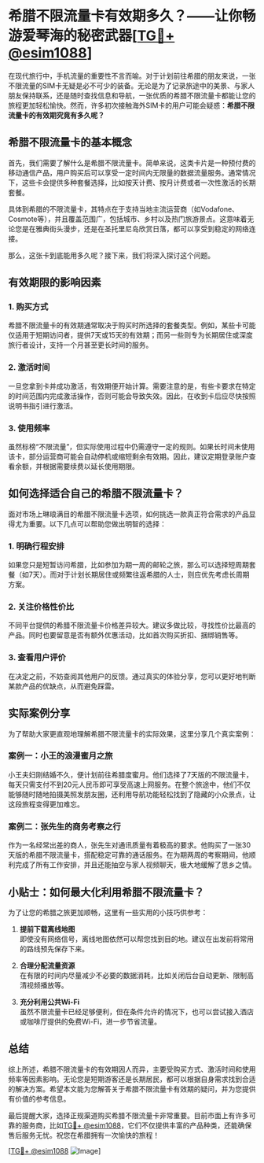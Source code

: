 # 希腊不限流量卡有效期多久？——让你畅游爱琴海的秘密武器[[TG💪+ @esim1088](https://t.me/s/esim1088)]

在现代旅行中，手机流量的重要性不言而喻。对于计划前往希腊的朋友来说，一张不限流量的SIM卡无疑是必不可少的装备。无论是为了记录旅途中的美景、与家人朋友保持联系，还是随时查找信息和导航，一张优质的希腊不限流量卡都能让您的旅程更加轻松愉快。然而，许多初次接触海外SIM卡的用户可能会疑惑：**希腊不限流量卡的有效期究竟有多久呢？**

## 希腊不限流量卡的基本概念

首先，我们需要了解什么是希腊不限流量卡。简单来说，这类卡片是一种预付费的移动通信产品，用户购买后可以享受一定时间内无限量的数据流量服务。通常情况下，这些卡会提供多种套餐选择，比如按天计费、按月计费或者一次性激活的长期套餐。

具体到希腊的不限流量卡，其特点在于支持当地主流运营商（如Vodafone、Cosmote等），并且覆盖范围广，包括城市、乡村以及热门旅游景点。这意味着无论您是在雅典街头漫步，还是在圣托里尼岛欣赏日落，都可以享受到稳定的网络连接。

那么，这张卡到底能用多久呢？接下来，我们将深入探讨这个问题。

## 有效期限的影响因素

### 1. **购买方式**
希腊不限流量卡的有效期通常取决于购买时所选择的套餐类型。例如，某些卡可能仅适用于短期访问者，提供7天或15天的有效期；而另一些则专为长期居住或深度旅行者设计，支持一个月甚至更长时间的服务。

### 2. **激活时间**
一旦您拿到卡并成功激活，有效期便开始计算。需要注意的是，有些卡要求在特定的时间范围内完成激活操作，否则可能会导致失效。因此，在收到卡后应尽快按照说明书指引进行激活。

### 3. **使用频率**
虽然标榜“不限流量”，但实际使用过程中仍需遵守一定的规则。如果长时间未使用该卡，部分运营商可能会自动停机或缩短剩余有效期。因此，建议定期登录账户查看余额，并根据需要续费以延长使用期限。

## 如何选择适合自己的希腊不限流量卡？

面对市场上琳琅满目的希腊不限流量卡选项，如何挑选一款真正符合需求的产品显得尤为重要。以下几点可以帮助您做出明智的选择：

### 1. **明确行程安排**
如果您只是短暂访问希腊，比如参加为期一周的邮轮之旅，那么可以选择短周期套餐（如7天）。而对于计划长期居住或频繁往返希腊的人士，则应优先考虑长周期方案。

### 2. **关注价格性价比**
不同平台提供的希腊不限流量卡价格差异较大。建议多做比较，寻找性价比最高的产品。同时也要留意是否有额外优惠活动，比如首次购买折扣、捆绑销售等。

### 3. **查看用户评价**
在决定之前，不妨查阅其他用户的反馈。通过真实的体验分享，您可以更好地判断某款产品的优缺点，从而避免踩雷。

## 实际案例分享

为了帮助大家更直观地理解希腊不限流量卡的实际效果，这里分享几个真实案例：

### 案例一：小王的浪漫蜜月之旅
小王夫妇刚结婚不久，便计划前往希腊度蜜月。他们选择了7天版的不限流量卡，每天只需支付不到20元人民币即可享受高速上网服务。在整个旅途中，他们不仅能够随时随地拍摄美照发朋友圈，还利用导航功能轻松找到了隐藏的小众景点，让这段旅程变得更加难忘。

### 案例二：张先生的商务考察之行
作为一名经常出差的商人，张先生对通讯质量有着极高的要求。他购买了一张30天版的希腊不限流量卡，搭配稳定可靠的通话服务。在为期两周的考察期间，他顺利完成了所有工作安排，并且还能抽空与家人视频聊天，极大地缓解了思乡之情。

## 小贴士：如何最大化利用希腊不限流量卡？

为了让您的希腊之旅更加顺畅，这里有一些实用的小技巧供参考：

1. **提前下载离线地图**  
   即使没有网络信号，离线地图依然可以帮您找到目的地。建议在出发前将常用的路线预先保存下来。

2. **合理分配流量资源**  
   在有限的时间内尽量减少不必要的数据消耗，比如关闭后台自动更新、限制高清视频播放等。

3. **充分利用公共Wi-Fi**  
   虽然不限流量卡已经足够便利，但在条件允许的情况下，也可以尝试接入酒店或咖啡厅提供的免费Wi-Fi，进一步节省流量。

## 总结

综上所述，希腊不限流量卡的有效期因人而异，主要受购买方式、激活时间和使用频率等因素影响。无论您是短期游客还是长期居民，都可以根据自身需求找到合适的解决方案。希望本文能为您解答关于希腊不限流量卡有效期的疑问，并为您提供有价值的参考信息。

最后提醒大家，选择正规渠道购买希腊不限流量卡非常重要。目前市面上有许多可靠的服务商，比如[TG💪+ @esim1088](https://t.me/s/esim1088)，它们不仅提供丰富的产品种类，还能确保售后服务无忧。祝您在希腊拥有一次愉快的旅程！

[[TG💪+ @esim1088](https://t.me/s/esim1088) ![Image](https://i.postimg.cc/4NQfJmqS/Snipaste-2025-05-13-00-14-12.png)]